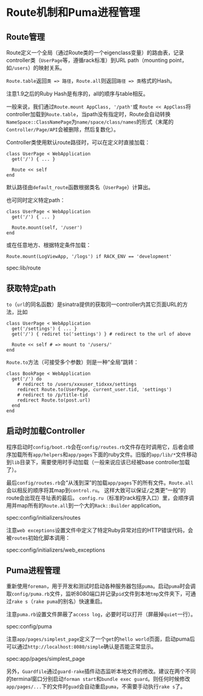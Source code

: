 # Route机制和Puma进程管理

## Route管理

Route定义一个全局（通过Route类的一个eigenclass变量）的路由表，记录controller类（`UserPage`等，遵循rack标准）到URL path（mounting point，如`/users`）的映射关系。

`Route.table`返回`类 => 路径`，`Route.all`则返回`路径 => 类`格式的Hash。

注意1.9之后的Ruby Hash是有序的，all的顺序与table相反。

一般来说，我们通过`Route.mount AppClass, '/path'`或
`Route << AppClass`将controller加载到`Route.table`，当path没有指定时，Route会自动转换`NameSpace::ClassNamePage`为`name/space/class/names`的形式（末尾的`Controller/Page/API`会被删除，然后复数化）。

Controller类使用默认route路径时，可以在定义时直接加载：

    class UserPage < WebApplication
      get('/') { ... }

      Route << self
    end


默认路径由`default_route`函数根据类名（`UserPage`）计算出。

也可同时定义特定path：

    class UserPage < WebApplication
      get('/') { ... }

      Route.mount(self, '/user')
    end

或在任意地方、根据特定条件加载：

    Route.mount(LogViewApp, '/logs') if RACK_ENV == 'development'

spec:lib/route

## 获取特定path

`to`（`url`的同名函数）是sinatra提供的获取同一controller内其它页面URL的方法，比如

    class UserPage < WebApplication
      get('/settings') { ... }
      get('/') { rediret to('settings') } # redirect to the url of above

      Route << self # => mount to '/users/'
    end

`Route.to`方法（可接受多个参数）则是一种“全局”跳转：

    class BookPage < WebApplication
      get('/') do
        # redirect to /users/xxxuser_tidxxx/settings
        redirect Route.to(UserPage, current_user.tid, 'settings')
        # redirect to /p/title-tid
        redirect Route.to(post.url)
      end
    end

## 启动时加载Controller

程序启动时`config/boot.rb`会在`config/routes.rb`文件存在时调用它，后者会顺序加载所有`app/helpers`和`app/pages`下面的ruby文件。旧版的`app/lib/*`文件移动到`lib`目录下，需要使用时手动加载（一般来说应该已经被base controller加载了）。

最后`config/routes.rb`会“从浅到深”的加载`app/pages`下的所有文件。`Route.all`会以相反的顺序将其map到`control.ru`。
这样大致可以保证`/`之类更“一般”的route会出现在寻址表的最后。
`config.ru`（标准的rack程序入口）里，会顺序调用并map所有的`Route.all`到一个大的`Rack::Builder` application。

spec:config/initializers/routes

注意`web exceptions`设置文件中定义了特定Ruby异常对应的HTTP错误代码，会被`routes`初始化脚本调用：

spec:config/initializers/web_exceptions

## Puma进程管理

重新使用`foreman`，用于开发和测试时启动各种服务器包括`puma`。启动`puma`时会调取`config/puma.rb`文件，监听8080端口并记录`pid`文件到本地`tmp`文件夹下，可通过`rake s`（`rake puma`的别名）快速重启。

注意`puma.rb`设置文件屏蔽了`access log`，必要时可以打开（屏蔽掉`quiet`一行）。

spec:config/puma

注意`app/pages/simplest_page`定义了一个`get`的`hello world`页面，启动puma后可以通过`http://localhost:8080/simple`确认是否能正常显示。

spec:app/pages/simplest_page

另外，`Guardfile`通过`guard-rake`插件动态监听本地文件的修改。建议在两个不同的terminal窗口分别启动`forman start`和`bundle exec guard`。则任何时候修改`app/pages/...`下的文件时`guad`会自动重启`puma`，不需要手动执行`rake s`了。
